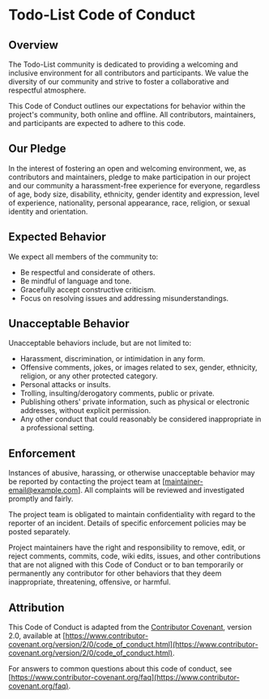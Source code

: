 # Todo-List Code of Conduct

## Overview

The Todo-List community is dedicated to providing a welcoming and inclusive environment for all contributors and participants. We value the diversity of our community and strive to foster a collaborative and respectful atmosphere.

This Code of Conduct outlines our expectations for behavior within the project's community, both online and offline. All contributors, maintainers, and participants are expected to adhere to this code.

## Our Pledge

In the interest of fostering an open and welcoming environment, we, as contributors and maintainers, pledge to make participation in our project and our community a harassment-free experience for everyone, regardless of age, body size, disability, ethnicity, gender identity and expression, level of experience, nationality, personal appearance, race, religion, or sexual identity and orientation.

## Expected Behavior

We expect all members of the community to:

- Be respectful and considerate of others.
- Be mindful of language and tone.
- Gracefully accept constructive criticism.
- Focus on resolving issues and addressing misunderstandings.

## Unacceptable Behavior

Unacceptable behaviors include, but are not limited to:

- Harassment, discrimination, or intimidation in any form.
- Offensive comments, jokes, or images related to sex, gender, ethnicity, religion, or any other protected category.
- Personal attacks or insults.
- Trolling, insulting/derogatory comments, public or private.
- Publishing others' private information, such as physical or electronic addresses, without explicit permission.
- Any other conduct that could reasonably be considered inappropriate in a professional setting.

## Enforcement

Instances of abusive, harassing, or otherwise unacceptable behavior may be reported by contacting the project team at [maintainer-email@example.com]. All complaints will be reviewed and investigated promptly and fairly.

The project team is obligated to maintain confidentiality with regard to the reporter of an incident. Details of specific enforcement policies may be posted separately.

Project maintainers have the right and responsibility to remove, edit, or reject comments, commits, code, wiki edits, issues, and other contributions that are not aligned with this Code of Conduct or to ban temporarily or permanently any contributor for other behaviors that they deem inappropriate, threatening, offensive, or harmful.

## Attribution

This Code of Conduct is adapted from the [Contributor Covenant](https://www.contributor-covenant.org/version/2/0/code_of_conduct.html), version 2.0, available at [https://www.contributor-covenant.org/version/2/0/code_of_conduct.html](https://www.contributor-covenant.org/version/2/0/code_of_conduct.html).

For answers to common questions about this code of conduct, see [https://www.contributor-covenant.org/faq](https://www.contributor-covenant.org/faq).
